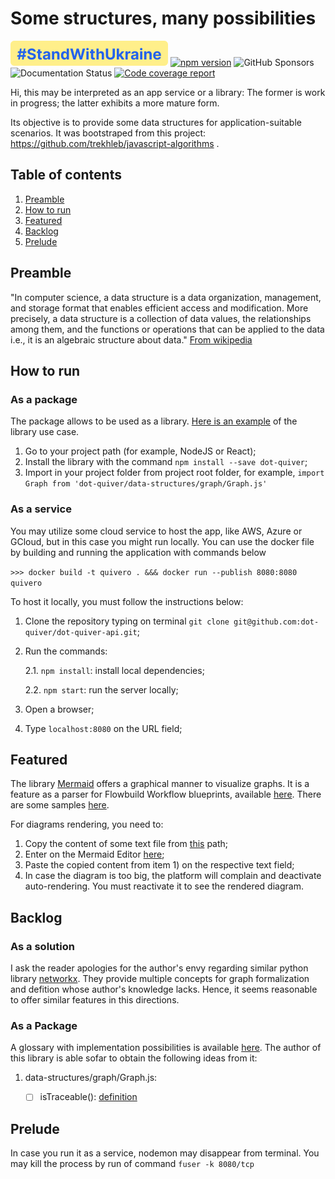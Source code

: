 # Some structures, many possibilities

[![StandWithUkraine](https://raw.githubusercontent.com/vshymanskyy/StandWithUkraine/main/badges/StandWithUkraine.svg)](https://github.com/vshymanskyy/StandWithUkraine/blob/main/docs/README.md) 
[![npm version](https://img.shields.io/npm/v/dot-quiver)](https://www.npmjs.com/package/quivero-api)
![GitHub Sponsors](https://img.shields.io/github/sponsors/dot-quiver)
![Documentation Status](https://img.shields.io/npm/l/dot-quiver)
[![Code coverage report](https://codecov.io/gh/dot-quiver/dot-quiver-api/branch/main/graph/badge.svg?token=U6VOO56PDL)](https://app.codecov.io/gh/dot-quiver/dot-quiver-api)

Hi, this may be interpreted as an app service or a library: The former is work in progress; the latter exhibits a more mature form.

Its objective is to provide some data structures for application-suitable scenarios. It was bootstraped from this project: https://github.com/trekhleb/javascript-algorithms .

## Table of contents

1. [Preamble](#preamble)
2. [How to run](#how-to-run)
3. [Featured](#featured)
4. [Backlog](#backlog)
5. [Prelude](#prelude)

## Preamble

"In computer science, a data structure is a data organization, management, and storage format that enables efficient access and modification. More precisely, a data structure is a collection of data values, the relationships among them, and the functions or operations that can be applied to the data i.e., it is an algebraic structure about data." [From wikipedia](https://en.wikipedia.org/wiki/Data_structure)

## How to run

### As a package

The package allows to be used as a library. [Here is an example](https://github.com/dot-quiver/use-case) of the library use case.

1) Go to your project path (for example, NodeJS or React);
2) Install the library with the command ```npm install --save dot-quiver```;
3) Import in your project folder from project root folder, for example, ```import Graph from 'dot-quiver/data-structures/graph/Graph.js'```

### As a service

You may utilize some cloud service to host the app, like AWS, Azure or GCloud, but in this case you might run locally. You can use the docker file by building and running the application with commands below

```>>> docker build -t quivero . &&& docker run --publish 8080:8080 quivero```

To host it locally, you must follow the instructions below:

1) Clone the repository typing on terminal `git clone git@github.com:dot-quiver/dot-quiver-api.git`;
2) Run the commands:
    
    2.1. `npm install`: install local dependencies;
    
    2.2. `npm start`: run the server locally;

3) Open a browser;
4) Type `localhost:8080` on the URL field;

## Featured

The library [Mermaid](https://github.com/mermaid-js/mermaid-cli) offers a graphical manner to visualize graphs. It is a feature as a parser for Flowbuild Workflow blueprints, available [here](https://github.com/dot-quiver/dot-quiver-api/blob/44217b78c9b15dfbe33708b8f744ce8d3ea00e99/utils/workflow/parsers.js#L531). There are some samples [here](https://github.com/dot-quiver/dot-quiver-api/tree/main/src/samples/blueprints/diagrams). 

For diagrams rendering, you need to: 

1) Copy the content of some text file from [this](https://github.com/dot-quiver/dot-quiver-api/tree/main/src/samples/blueprints/diagrams) path; 
2) Enter on the Mermaid Editor [here](https://mermaid.live);
3) Paste the copied content from item 1) on the respective text field;
4) In case the diagram is too big, the platform will complain and deactivate auto-rendering. You must reactivate it to see the rendered diagram. 

## Backlog

### As a solution

I ask the reader apologies for the author's envy regarding similar python library [networkx](https://networkx.org/documentation/stable/reference/classes/index.html). They provide multiple concepts for graph formalization and defition whose author's knowledge lacks. Hence, it seems reasonable to offer similar features in this directions.

### As a Package

A glossary with implementation possibilities is available [here](https://en.wikipedia.org/wiki/Glossary_of_graph_theory). The author of this library is able sofar to obtain the following ideas from it:

1. data-structures/graph/Graph.js:

    - [ ] isTraceable(): [definition](https://mathworld.wolfram.com/TraceableGraph.html)


## Prelude

In case you run it as a service, nodemon may disappear from terminal. You may kill the process by run of command ```fuser -k 8080/tcp``` 


